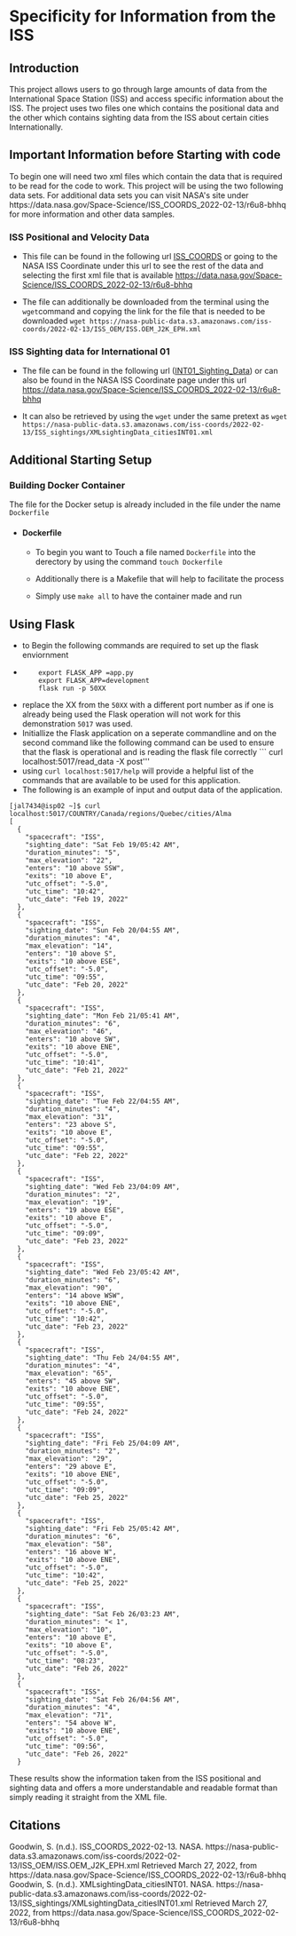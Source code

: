 <h1>Specificity for Information from the ISS</h1> 

<h2> Introduction </h2>
This project allows users to go through large amounts of data from the International Space Station (ISS) and access specific information about the ISS. 
The project uses two files one which contains the positional data and the other which contains sighting data from the ISS about certain cities Internationally.

<h2>  Important Information before Starting with code </h2>
To begin one will need two xml files which contain the data that is required to be read for the code to work.
This project will be using the two following data sets. For additional data sets you can visit NASA's site under https://data.nasa.gov/Space-Science/ISS_COORDS_2022-02-13/r6u8-bhhq for more information and other data samples.

<h3> ISS Positional and Velocity Data </h3>
  
  - This file can be found in the following url [ISS_COORDS](https://nasa-public-data.s3.amazonaws.com/iss-coords/2022-02-13/ISS_OEM/ISS.OEM_J2K_EPH.xml) or going to the NASA ISS Coordinate under this url to see the rest of the data and selecting the first xml file that is available https://data.nasa.gov/Space-Science/ISS_COORDS_2022-02-13/r6u8-bhhq
  
  - The file can additionally be downloaded from the terminal using the ```wget```command and copying the link for the file that is needed to be downloaded ``` wget https://nasa-public-data.s3.amazonaws.com/iss-coords/2022-02-13/ISS_OEM/ISS.OEM_J2K_EPH.xml ```
 <h3> ISS Sighting data for International 01 </h3>
 
  * The file can be found in the following url ([INT01_Sighting_Data](https://nasa-public-data.s3.amazonaws.com/iss-coords/2022-02-13/ISS_sightings/XMLsightingData_citiesINT01.xml)) or can also be found in the NASA ISS Coordinate page under this url https://data.nasa.gov/Space-Science/ISS_COORDS_2022-02-13/r6u8-bhhq
  - It can also be retrieved by using the ```wget``` under the same pretext as ```wget https://nasa-public-data.s3.amazonaws.com/iss-coords/2022-02-13/ISS_sightings/XMLsightingData_citiesINT01.xml ``` 

<h2> Additional Starting Setup </h2>

<h3> Building Docker Container </h3>

The file for the Docker setup is already included in the file under the name ```Dockerfile``` 
  - <h4> Dockerfile </h4>

    - To begin you want to Touch a file named ```Dockerfile``` into the derectory by using the command ```touch Dockerfile```
    
    - Additionally there is a Makefile that will help to facilitate the process
    - Simply use ```make all``` to have the container made and run 

<h2> Using Flask </h2>

  - to Begin the following commands are required to set up the flask enviornment
  - ``` 
        export FLASK_APP =app.py
        export FLASK_APP=development
        flask run -p 50XX
    ```
  - replace the XX from the ```50XX``` with a different port number as if one is already being used the Flask operation will not work for this demonstration ```5017``` was used.
  - Initiallize the Flask application on a seperate commandline and on the second command like the following command can be used to ensure that the flask is operational and is reading the flask file correctly ``` curl localhost:5017/read_data -X post'''
  - using ``` curl localhost:5017/help ``` will provide a helpful list of the commands that are available to be used for this application.
  - The following is an example of input and output data of the application.
``` 
[jal7434@isp02 ~]$ curl localhost:5017/COUNTRY/Canada/regions/Quebec/cities/Alma
[
  {
    "spacecraft": "ISS",
    "sighting_date": "Sat Feb 19/05:42 AM",
    "duration_minutes": "5",
    "max_elevation": "22",
    "enters": "10 above SSW",
    "exits": "10 above E",
    "utc_offset": "-5.0",
    "utc_time": "10:42",
    "utc_date": "Feb 19, 2022"
  },
  {
    "spacecraft": "ISS",
    "sighting_date": "Sun Feb 20/04:55 AM",
    "duration_minutes": "4",
    "max_elevation": "14",
    "enters": "10 above S",
    "exits": "10 above ESE",
    "utc_offset": "-5.0",
    "utc_time": "09:55",
    "utc_date": "Feb 20, 2022"
  },
  {
    "spacecraft": "ISS",
    "sighting_date": "Mon Feb 21/05:41 AM",
    "duration_minutes": "6",
    "max_elevation": "46",
    "enters": "10 above SW",
    "exits": "10 above ENE",
    "utc_offset": "-5.0",
    "utc_time": "10:41",
    "utc_date": "Feb 21, 2022"
  },
  {
    "spacecraft": "ISS",
    "sighting_date": "Tue Feb 22/04:55 AM",
    "duration_minutes": "4",
    "max_elevation": "31",
    "enters": "23 above S",
    "exits": "10 above E",
    "utc_offset": "-5.0",
    "utc_time": "09:55",
    "utc_date": "Feb 22, 2022"
  },
  {
    "spacecraft": "ISS",
    "sighting_date": "Wed Feb 23/04:09 AM",
    "duration_minutes": "2",
    "max_elevation": "19",
    "enters": "19 above ESE",
    "exits": "10 above E",
    "utc_offset": "-5.0",
    "utc_time": "09:09",
    "utc_date": "Feb 23, 2022"
  },
  {
    "spacecraft": "ISS",
    "sighting_date": "Wed Feb 23/05:42 AM",
    "duration_minutes": "6",
    "max_elevation": "90",
    "enters": "14 above WSW",
    "exits": "10 above ENE",
    "utc_offset": "-5.0",
    "utc_time": "10:42",
    "utc_date": "Feb 23, 2022"
  },
  {
    "spacecraft": "ISS",
    "sighting_date": "Thu Feb 24/04:55 AM",
    "duration_minutes": "4",
    "max_elevation": "65",
    "enters": "45 above SW",
    "exits": "10 above ENE",
    "utc_offset": "-5.0",
    "utc_time": "09:55",
    "utc_date": "Feb 24, 2022"
  },
  {
    "spacecraft": "ISS",
    "sighting_date": "Fri Feb 25/04:09 AM",
    "duration_minutes": "2",
    "max_elevation": "29",
    "enters": "29 above E",
    "exits": "10 above ENE",
    "utc_offset": "-5.0",
    "utc_time": "09:09",
    "utc_date": "Feb 25, 2022"
  },
  {
    "spacecraft": "ISS",
    "sighting_date": "Fri Feb 25/05:42 AM",
    "duration_minutes": "6",
    "max_elevation": "58",
    "enters": "16 above W",
    "exits": "10 above ENE",
    "utc_offset": "-5.0",
    "utc_time": "10:42",
    "utc_date": "Feb 25, 2022"
  },
  {
    "spacecraft": "ISS",
    "sighting_date": "Sat Feb 26/03:23 AM",
    "duration_minutes": "< 1",
    "max_elevation": "10",
    "enters": "10 above E",
    "exits": "10 above E",
    "utc_offset": "-5.0",
    "utc_time": "08:23",
    "utc_date": "Feb 26, 2022"
  },
  {
    "spacecraft": "ISS",
    "sighting_date": "Sat Feb 26/04:56 AM",
    "duration_minutes": "4",
    "max_elevation": "71",
    "enters": "54 above W",
    "exits": "10 above ENE",
    "utc_offset": "-5.0",
    "utc_time": "09:56",
    "utc_date": "Feb 26, 2022"
  }
```

These results show the information taken from the ISS positional and sighting data and offers a more understandable and readable format than simply reading it straight from the XML file.
<h2> Citations </h2>
Goodwin, S. (n.d.). ISS_COORDS_2022-02-13. NASA. https://nasa-public-data.s3.amazonaws.com/iss-coords/2022-02-13/ISS_OEM/ISS.OEM_J2K_EPH.xml Retrieved March 27, 2022, from https://data.nasa.gov/Space-Science/ISS_COORDS_2022-02-13/r6u8-bhhq
Goodwin, S. (n.d.). XMLsightingData_citiesINT01. NASA. https://nasa-public-data.s3.amazonaws.com/iss-coords/2022-02-13/ISS_sightings/XMLsightingData_citiesINT01.xml Retrieved March 27, 2022, from https://data.nasa.gov/Space-Science/ISS_COORDS_2022-02-13/r6u8-bhhq

  
